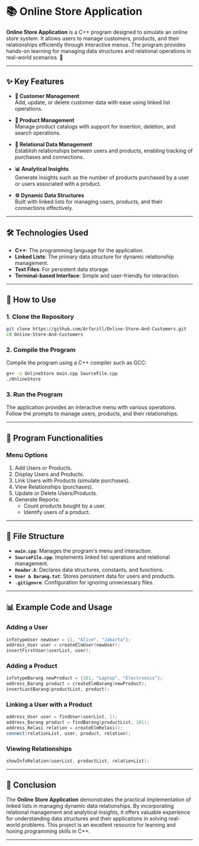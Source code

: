 # 📚 Online Store Application

**Online Store Application** is a C++ program designed to simulate an online store system. It allows users to manage customers, products, and their relationships efficiently through interactive menus. The program provides hands-on learning for managing data structures and relational operations in real-world scenarios. 🚀

---

## ✨ Key Features

- **💼 Customer Management**  
  Add, update, or delete customer data with ease using linked list operations.

- **🛒 Product Management**  
  Manage product catalogs with support for insertion, deletion, and search operations.

- **🔗 Relational Data Management**  
  Establish relationships between users and products, enabling tracking of purchases and connections.

- **📊 Analytical Insights**  
  Generate insights such as the number of products purchased by a user or users associated with a product.

- **⚙️ Dynamic Data Structures**  
  Built with linked lists for managing users, products, and their connections effectively.

---

## 🛠️ Technologies Used

- **C++**: The programming language for the application.
- **Linked Lists**: The primary data structure for dynamic relationship management.
- **Text Files**: For persistent data storage.
- **Terminal-based Interface**: Simple and user-friendly for interaction.

---

## 🚀 How to Use

### 1. Clone the Repository

```bash
git clone https://github.com/Arfarzll/Online-Store-And-Customers.git
cd Online-Store-And-Customers
```

### 2. Compile the Program

Compile the program using a C++ compiler such as GCC:

```bash
g++ -o OnlineStore main.cpp SourceFile.cpp
./OnlineStore
```

### 3. Run the Program

The application provides an interactive menu with various operations. Follow the prompts to manage users, products, and their relationships.

---

## 🔌 Program Functionalities

### Menu Options

1. Add Users or Products.  
2. Display Users and Products.  
3. Link Users with Products (simulate purchases).  
4. View Relationships (purchases).  
5. Update or Delete Users/Products.  
6. Generate Reports: 
   - Count products bought by a user.
   - Identify users of a product.

---

## 📂 File Structure

- **`main.cpp`**: Manages the program's menu and interaction.
- **`SourceFile.cpp`**: Implements linked list operations and relational management.
- **`Header.h`**: Declares data structures, constants, and functions.
- **`User & Barang.txt`**: Stores persistent data for users and products.
- **`.gitignore`**: Configuration for ignoring unnecessary files.

---

## 📊 Example Code and Usage

### Adding a User

```cpp
infotypeUser newUser = {1, "Alice", "Jakarta"};
address_User user = createElmUser(newUser);
insertFirstUser(userList, user);
```

### Adding a Product

```cpp
infotypeBarang newProduct = {101, "Laptop", "Electronics"};
address_Barang product = createElmBarang(newProduct);
insertLastBarang(productList, product);
```

### Linking a User with a Product

```cpp
address_User user = findUser(userList, 1);
address_Barang product = findBarang(productList, 101);
address_Relasi relation = createElmRelasi();
connect(relationList, user, product, relation);
```

### Viewing Relationships

```cpp
showInfoRelation(userList, productList, relationList);
```

---

## 📝 Conclusion

The **Online Store Application** demonstrates the practical implementation of linked lists in managing dynamic data relationships. By incorporating relational management and analytical insights, it offers valuable experience for understanding data structures and their applications in solving real-world problems. This project is an excellent resource for learning and honing programming skills in C++.

---
